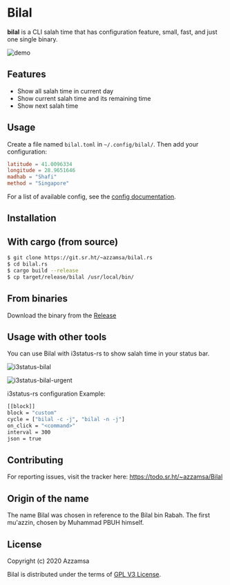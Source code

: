 # Bilal

**bilal** is a CLI salah time that has configuration feature, small, fast, and just one single binary.

![demo](https://git.sr.ht/~azzamsa/blobs/blob/master/bilal/bilal.gif)

## Features

- Show all salah time in current day
- Show current salah time and its remaining time
- Show next salah time

## Usage

Create a file named `bilal.toml` in `~/.config/bilal/`. Then add your
configuration:


``` toml
latitude = 41.0096334
longitude = 28.9651646
madhab = "Shafi"
method = "Singapore"
```

For a list of available config, see the [config documentation](doc/wiki.md#cofiguration).

## Installation

## With cargo (from source)

``` bash
$ git clone https://git.sr.ht/~azzamsa/bilal.rs
$ cd bilal.rs
$ cargo build --release
$ cp target/release/bilal /usr/local/bin/
```

## From binaries

Download the binary from the [Release](https://git.sr.ht/~azzamsa/bilal.rs/refs/)


## Usage with other tools

You can use Bilal with i3status-rs to show salah time in your status bar.

![i3status-bilal](https://git.sr.ht/~azzamsa/blobs/blob/master/bilal/salah-0.1.3.png)

![i3status-bilal-urgent](https://git.sr.ht/~azzamsa/blobs/blob/master/bilal/salah-0.1.3-urgent.png)

i3status-rs configuration Example:

``` bash
[[block]]
block = "custom"
cycle = ["bilal -c -j", "bilal -n -j"]
on_click = "<command>"
interval = 300
json = true
```
## Contributing

For reporting issues, visit the tracker here: https://todo.sr.ht/~azzamsa/Bilal

## Origin of the name

The name Bilal was chosen in reference to the Bilal bin Rabah. The first
mu'azzin, chosen by Muhammad PBUH himself.


## License

Copyright (c) 2020 Azzamsa

Bilal is distributed under the terms of [GPL V3 License](LICENSE).


